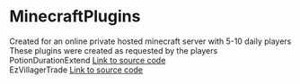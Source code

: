 # MinecraftPlugins  
Created for an online private hosted minecraft server with 5-10 daily players  
These plugins were created as requested by the players  
PotionDurationExtend [Link to source code](https://github.com/jeremiahMiclat/PotionDurationExtend)  
EzVillagerTrade [Link to source code](https://github.com/jeremiahMiclat/EzVillagerTrade)
